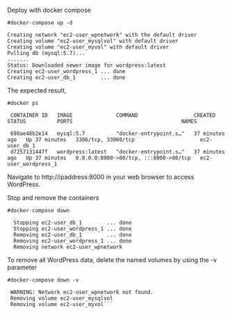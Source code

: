 
Deploy with docker compose

```#docker-compose up -d```

  ```
  Creating network "ec2-user_wpnetwork" with the default driver
  Creating volume "ec2-user_mysqlvol" with default driver
  Creating volume "ec2-user_myvol" with default driver
  Pulling db (mysql:5.7)...
  .......
  Status: Downloaded newer image for wordpress:latest
  Creating ec2-user_wordpress_1 ... done
  Creating ec2-user_db_1        ... done
  ```
  
  The expected result,
  
```#docker ps```
 
 ```
  CONTAINER ID   IMAGE              COMMAND                  CREATED          STATUS          PORTS                                   NAMES

  698ae48b2e14   mysql:5.7          "docker-entrypoint.s…"   37 minutes ago   Up 37 minutes   3306/tcp, 33060/tcp                     ec2-user_db_1
  d7257131447f   wordpress:latest   "docker-entrypoint.s…"   37 minutes ago   Up 37 minutes   0.0.0.0:8000->80/tcp, :::8000->80/tcp   ec2-user_wordpress_1
```

Navigate to http://ipaddress:8000 in your web browser to access WordPress.


Stop and remove the containers

```#docker-compose down```
```
  Stopping ec2-user_db_1        ... done
  Stopping ec2-user_wordpress_1 ... done
  Removing ec2-user_db_1        ... done
  Removing ec2-user_wordpress_1 ... done
  Removing network ec2-user_wpnetwork
```

To remove all WordPress data, delete the named volumes by using the -v parameter

```#docker-compose down -v```

 ``` Removing network ec2-user_wpnetwork
  WARNING: Network ec2-user_wpnetwork not found.
  Removing volume ec2-user_mysqlvol
  Removing volume ec2-user_myvol```
